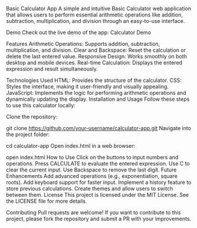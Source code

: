 Basic Calculator App
A simple and intuitive Basic Calculator web application that allows users to perform essential arithmetic operations like addition, subtraction, multiplication, and division through an easy-to-use interface.

Demo
Check out the live demo of the app: Calculator Demo

Features
Arithmetic Operations: Supports addition, subtraction, multiplication, and division.
Clear and Backspace: Reset the calculation or delete the last entered value.
Responsive Design: Works smoothly on both desktop and mobile devices.
Real-time Calculation: Displays the entered expression and result simultaneously.

Technologies Used
HTML: Provides the structure of the calculator.
CSS: Styles the interface, making it user-friendly and visually appealing.
JavaScript: Implements the logic for performing arithmetic operations and dynamically updating the display.
Installation and Usage
Follow these steps to use this calculator locally:

Clone the repository:

git clone https://github.com/your-username/calculator-app.git
Navigate into the project folder:

cd calculator-app
Open index.html in a web browser:

open index.html
How to Use
Click on the buttons to input numbers and operations.
Press CALCULATE to evaluate the entered expression.
Use C to clear the current input.
Use Backspace to remove the last digit.
Future Enhancements
Add advanced operations (e.g., exponentiation, square roots).
Add keyboard support for faster input.
Implement a history feature to store previous calculations.
Create themes and allow users to switch between them.
License
This project is licensed under the MIT License. See the LICENSE file for more details.

Contributing
Pull requests are welcome! If you want to contribute to this project, please fork the repository and submit a PR with your improvements.
